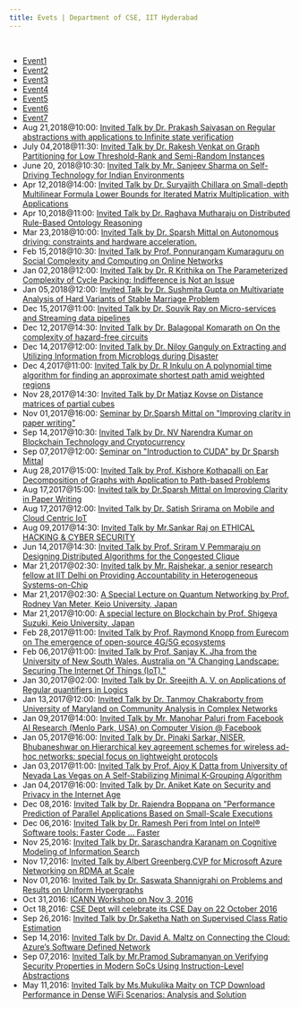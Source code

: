 ```yaml
---
title: Evets | Department of CSE, IIT Hyderabad
---
```

<br>

* [Event1](/events/eve1.html)  
* [Event2](/events/eve2.html)  
* [Event3](/events/eve3.html)  
* [Event4](/events/eve4.html)  
* [Event5](/events/eve5.html)  
* [Event6](/events/eve6.html)  
* [Event7](/events/eve7.html)  
* Aug 21,2018@10:00: [Invited Talk by Dr. Prakash Saivasan on Regular abstractions with applications to Infinite state verification](/events/eve4.html)
* July 04,2018@11:30: [Invited Talk by Dr. Rakesh Venkat on Graph Partitioning for Low Threshold-Rank and Semi-Random Instances](/events/eve8.html)
* June 20, 2018@10:30: [Invited Talk by Mr. Sanjeev Sharma on Self-Driving Technology for Indian Environments](/events/eve9.html)
* Apr 12,2018@14:00: [Invited Talk by Dr. Suryajith Chillara on Small-depth Multilinear Formula Lower Bounds for Iterated Matrix Multiplication, with Applications](/events/eve10.html)
* Apr 10,2018@11:00: [Invited Talk by Dr. Raghava Mutharaju on Distributed Rule-Based Ontology Reasoning](/events/eve11.html)
* Mar 23,2018@10:00: [Invited Talk by Dr. Sparsh Mittal on Autonomous driving: constraints and hardware acceleration.](/events/eve12.html)
* Feb 15,2018@10:30: [Invited Talk by Prof. Ponnurangam Kumaraguru on Social Complexity and Computing on Online Networks](/events/eve13.html)
* Jan 02,2018@12:00: [Invited Talk by Dr. R Krithika on The Parameterized Complexity of Cycle Packing: Indifference is Not an Issue](/events/eve14.html)
* Jan 05,2018@12:00: [Invited Talk by Dr. Sushmita Gupta on Multivariate Analysis of Hard Variants of Stable Marriage Problem](/events/eve15.html)
* Dec 15,2017@11:00: [Invited Talk by Dr. Souvik Ray on Micro-services and Streaming data pipelines](/events/eve16.html)
* Dec 12,2017@14:30: [Invited Talk by Dr. Balagopal Komarath on On the complexity of hazard-free circuits](/events/eve17.html)
* Dec 14,2017@12:00: [Invited Talk by Dr. Niloy Ganguly on Extracting and Utilizing Information from Microblogs during Disaster](/events/eve18.html)
* Dec 4,2017@11:00: [Invited Talk by Dr. R Inkulu on A polynomial time algorithm for finding an approximate shortest path amid weighted regions](/events/eve19.html)
* Nov 28,2017@14:30: [Invited Talk by Dr Matjaz Kovse on Distance matrices of partial cubes](/events/eve20.html)
* Nov 01,2017@16:00: [Seminar by Dr.Sparsh Mittal on "Improving clarity in paper writing"](/events/eve21.html)
* Sep 14,2017@10:30: [Invited Talk by Dr. NV Narendra Kumar on Blockchain Technology and Cryptocurrency](/events/eve22.html)
* Sep 07,2017@12:00: [Seminar on "Introduction to CUDA" by Dr Sparsh Mittal](/events/eve23.html)
* Aug 28,2017@15:00: [Invited Talk by Prof. Kishore Kothapalli on Ear Decomposition of Graphs with Application to Path-based Problems](/events/eve24.html)
* Aug 17,2017@15:00: [Invited talk by Dr.Sparsh Mittal on Improving Clarity in Paper Writing](/events/eve25.html)
* Aug 17,2017@12:00: [Invited Talk by Dr. Satish Srirama on Mobile and Cloud Centric IoT](/events/eve26.html)
* Aug 09,2017@14:30: [Invited Talk by Mr.Sankar Raj on ETHICAL HACKING & CYBER SECURITY](/events/eve27.html)
* Jun 14,2017@14:30: [Invited Talk by Prof. Sriram V Pemmaraju on Designing Distributed Algorithms for the Congested Clique](/events/eve28.html)
* Mar 21,2017@02:30: [Invited talk by Mr. Rajshekar, a senior research fellow at IIT Delhi on Providing Accountability in Heterogeneous Systems-on-Chip](/events/eve29.html)
* Mar 21,2017@02:30: [A Special Lecture on Quantum Networking by Prof. Rodney Van Meter, Keio University, Japan](/events/eve30.html)
* Mar 21,2017@10:00: [A special lecture on Blockchain by Prof. Shigeya Suzuki, Keio University, Japan](/events/eve31.html)
* Feb 28,2017@11:00: [Invited Talk by Prof. Raymond Knopp from Eurecom on The emergence of open-source 4G/5G ecosystems](/events/eve32.html)
* Feb 06,2017@11:00: [Invited Talk by Prof. Sanjay K. Jha from the University of New South Wales, Australia on "A Changing Landscape: Securing The Internet Of Things (IoT)."](/events/eve33.html)
* Jan 30,2017@02:00: [Invited Talk by Dr. Sreejith A. V. on Applications of Regular quantifiers in Logics](/events/eve34.html)
* Jan 13,2017@12:00: [Invited Talk by Dr. Tanmoy Chakraborty from University of Maryland on Community Analysis in Complex Networks](/events/eve35.html)
* Jan 09,2017@14:00: [Invited Talk by Mr. Manohar Paluri from Facebook AI Research (Menlo Park, USA) on Computer Vision @ Facebook](/events/eve36.html)
* Jan 05,2017@16:00: [Invited Talk by Dr. Pinaki Sarkar, NISER, Bhubaneshwar on Hierarchical key agreement schemes for wireless ad-hoc networks: special focus on lightweight protocols](/events/eve37.html)
* Jan 03,2017@11:00: [Invited Talk by Prof. Ajoy K Datta from University of Nevada Las Vegas on A Self-Stabilizing Minimal K-Grouping Algorithm](/events/eve38.html)
* Jan 04,2017@16:00: [Invited Talk by Dr. Aniket Kate on Security and Privacy in the Internet Age](/events/eve39.html)
* Dec 08,2016: [Invited Talk by Dr. Rajendra Boppana on "Performance Prediction of Parallel Applications Based on Small-Scale Executions](/events/eve40.html)
* Dec 06,2016: [Invited Talk by Dr. Ramesh Peri from Intel on Intel® Software tools: Faster Code … Faster](/events/eve41.html)
* Nov 25,2016: [Invited Talk by Dr. Saraschandra Karanam on Cognitive Modeling of Information Search](/events/eve42.html)
* Nov 17,2016: [Invited Talk by Albert Greenberg,CVP for Microsoft Azure Networking on RDMA at Scale](/events/eve43.html)
* Nov 01,2016: [Invited Talk by Dr. Saswata Shannigrahi on Problems and Results on Uniform Hypergraphs](/events/eve44.html)
* Oct 31,2016: [ICANN Workshop on Nov 3, 2016](https://cse.iith.ac.in/sites/default/files/Documents/ICANN57_Program.pdf)
* Oct 18,2016: [CSE Dept will celebrate its CSE Day on 22 October 2016](/events/eve45.html)
* Sep 26,2016: [Invited Talk by Dr. ​​Saketha Nath on Supervised Class Ratio Estimation](/events/eve46.html)
* Sep 14,2016: [Invited Talk by Dr. David A. Maltz on Connecting the Cloud: Azure’s Software Defined Network](/events/eve47.html)
* Sep 07,2016: [Invited Talk by Mr.Pramod Subramanyan on Verifying Security Properties in Modern SoCs Using Instruction-Level Abstractions](/events/eve48.html)
* May 11,2016: [Invited Talk by Ms.Mukulika Maity on TCP Download Performance in Dense WiFi Scenarios: Analysis and Solution](/events/eve49.html)